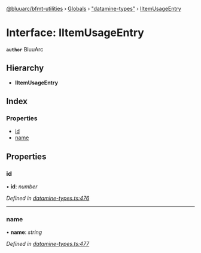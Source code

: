 [@bluuarc/bfmt-utilities](../README.md) › [Globals](../globals.md) › ["datamine-types"](../modules/_datamine_types_.md) › [IItemUsageEntry](_datamine_types_.iitemusageentry.md)

# Interface: IItemUsageEntry

**`author`** BluuArc

## Hierarchy

* **IItemUsageEntry**

## Index

### Properties

* [id](_datamine_types_.iitemusageentry.md#id)
* [name](_datamine_types_.iitemusageentry.md#name)

## Properties

###  id

• **id**: *number*

*Defined in [datamine-types.ts:476](https://github.com/BluuArc/bfmt-utilities/blob/c1f3d6e/src/datamine-types.ts#L476)*

___

###  name

• **name**: *string*

*Defined in [datamine-types.ts:477](https://github.com/BluuArc/bfmt-utilities/blob/c1f3d6e/src/datamine-types.ts#L477)*
